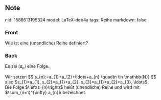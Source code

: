 ## Note
nid: 1586613195324
model: LaTeX-deb4a
tags: Reihe
markdown: false

### Front
Wie ist eine (unendliche) Reihe definiert?

### Back
Es sei $\left(a_{n}\right)$ eine Folge.<div>
</div><div>Wir setzen
$$
s_{n}:=a_{1}+a_{2}+\ldots+a_{n} \quad(n \in \mathbb{N})
$$
also $s_{1}=a_{1}, s_{2}=a_{1}+a_{2}, s_{3}=a_{1}+a_{2}+a_{3}, \ldots$. </div><div>
</div><div>Die Folge $\left(s_{n}\right)$ heißt (unendliche) Reihe und wird mit $\sum_{n=1}^{\infty} a_{n}$ bezeichnet.
</div>
